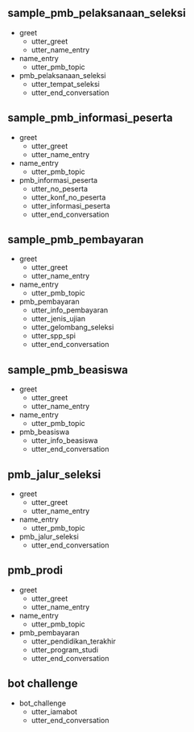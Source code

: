 ## sample_pmb_pelaksanaan_seleksi
* greet
  - utter_greet
  - utter_name_entry
* name_entry
  - utter_pmb_topic
* pmb_pelaksanaan_seleksi
  - utter_tempat_seleksi
  - utter_end_conversation

## sample_pmb_informasi_peserta
* greet
  - utter_greet
  - utter_name_entry
* name_entry
  - utter_pmb_topic
* pmb_informasi_peserta
  - utter_no_peserta
  - utter_konf_no_peserta
  - utter_informasi_peserta
  - utter_end_conversation

## sample_pmb_pembayaran
* greet
  - utter_greet
  - utter_name_entry
* name_entry
  - utter_pmb_topic
* pmb_pembayaran
  - utter_info_pembayaran
  - utter_jenis_ujian
  - utter_gelombang_seleksi
  - utter_spp_spi
  - utter_end_conversation

## sample_pmb_beasiswa
* greet
  - utter_greet
  - utter_name_entry
* name_entry
  - utter_pmb_topic
* pmb_beasiswa
  - utter_info_beasiswa
  - utter_end_conversation

## pmb_jalur_seleksi
* greet
  - utter_greet
  - utter_name_entry
* name_entry
  - utter_pmb_topic
* pmb_jalur_seleksi
  - utter_end_conversation

## pmb_prodi
* greet
  - utter_greet
  - utter_name_entry
* name_entry
  - utter_pmb_topic
* pmb_pembayaran
  - utter_pendidikan_terakhir
  - utter_program_studi
  - utter_end_conversation

## bot challenge
* bot_challenge
  - utter_iamabot
  - utter_end_conversation
